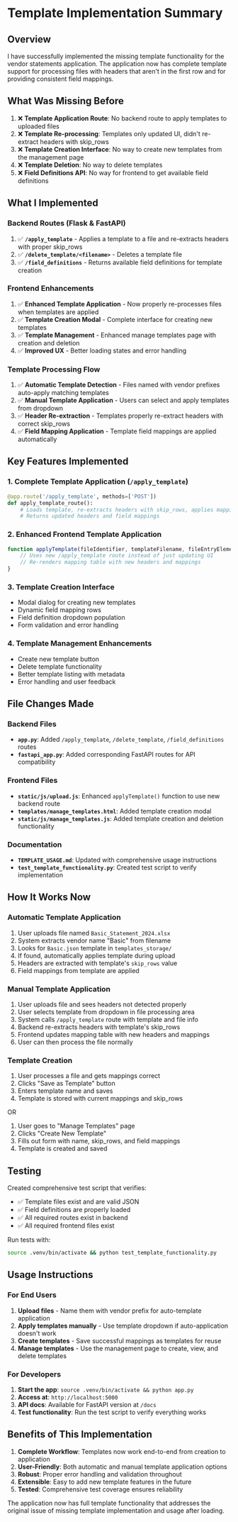 # Template Implementation Summary

## Overview
I have successfully implemented the missing template functionality for the vendor statements application. The application now has complete template support for processing files with headers that aren't in the first row and for providing consistent field mappings.

## What Was Missing Before
1. ❌ **Template Application Route**: No backend route to apply templates to uploaded files
2. ❌ **Template Re-processing**: Templates only updated UI, didn't re-extract headers with skip_rows
3. ❌ **Template Creation Interface**: No way to create new templates from the management page
4. ❌ **Template Deletion**: No way to delete templates
5. ❌ **Field Definitions API**: No way for frontend to get available field definitions

## What I Implemented

### Backend Routes (Flask & FastAPI)
1. ✅ **`/apply_template`** - Applies a template to a file and re-extracts headers with proper skip_rows
2. ✅ **`/delete_template/<filename>`** - Deletes a template file
3. ✅ **`/field_definitions`** - Returns available field definitions for template creation

### Frontend Enhancements
1. ✅ **Enhanced Template Application** - Now properly re-processes files when templates are applied
2. ✅ **Template Creation Modal** - Complete interface for creating new templates
3. ✅ **Template Management** - Enhanced manage templates page with creation and deletion
4. ✅ **Improved UX** - Better loading states and error handling

### Template Processing Flow
1. ✅ **Automatic Template Detection** - Files named with vendor prefixes auto-apply matching templates
2. ✅ **Manual Template Application** - Users can select and apply templates from dropdown
3. ✅ **Header Re-extraction** - Templates properly re-extract headers with correct skip_rows
4. ✅ **Field Mapping Application** - Template field mappings are applied automatically

## Key Features Implemented

### 1. Complete Template Application (`/apply_template`)
```python
@app.route('/apply_template', methods=['POST'])
def apply_template_route():
    # Loads template, re-extracts headers with skip_rows, applies mappings
    # Returns updated headers and field mappings
```

### 2. Enhanced Frontend Template Application
```javascript
function applyTemplate(fileIdentifier, templateFilename, fileEntryElement) {
    // Uses new /apply_template route instead of just updating UI
    // Re-renders mapping table with new headers and mappings
}
```

### 3. Template Creation Interface
- Modal dialog for creating new templates
- Dynamic field mapping rows
- Field definition dropdown population
- Form validation and error handling

### 4. Template Management Enhancements
- Create new template button
- Delete template functionality
- Better template listing with metadata
- Error handling and user feedback

## File Changes Made

### Backend Files
- **`app.py`**: Added `/apply_template`, `/delete_template`, `/field_definitions` routes
- **`fastapi_app.py`**: Added corresponding FastAPI routes for API compatibility

### Frontend Files
- **`static/js/upload.js`**: Enhanced `applyTemplate()` function to use new backend route
- **`templates/manage_templates.html`**: Added template creation modal
- **`static/js/manage_templates.js`**: Added template creation and deletion functionality

### Documentation
- **`TEMPLATE_USAGE.md`**: Updated with comprehensive usage instructions
- **`test_template_functionality.py`**: Created test script to verify implementation

## How It Works Now

### Automatic Template Application
1. User uploads file named `Basic_Statement_2024.xlsx`
2. System extracts vendor name "Basic" from filename
3. Looks for `Basic.json` template in `templates_storage/`
4. If found, automatically applies template during upload
5. Headers are extracted with template's `skip_rows` value
6. Field mappings from template are applied

### Manual Template Application
1. User uploads file and sees headers not detected properly
2. User selects template from dropdown in file processing area
3. System calls `/apply_template` route with template and file info
4. Backend re-extracts headers with template's skip_rows
5. Frontend updates mapping table with new headers and mappings
6. User can then process the file normally

### Template Creation
1. User processes a file and gets mappings correct
2. Clicks "Save as Template" button
3. Enters template name and saves
4. Template is stored with current mappings and skip_rows

OR

1. User goes to "Manage Templates" page
2. Clicks "Create New Template"
3. Fills out form with name, skip_rows, and field mappings
4. Template is created and saved

## Testing

Created comprehensive test script that verifies:
- ✅ Template files exist and are valid JSON
- ✅ Field definitions are properly loaded
- ✅ All required routes exist in backend
- ✅ All required frontend files exist

Run tests with:
```bash
source .venv/bin/activate && python test_template_functionality.py
```

## Usage Instructions

### For End Users
1. **Upload files** - Name them with vendor prefix for auto-template application
2. **Apply templates manually** - Use template dropdown if auto-application doesn't work
3. **Create templates** - Save successful mappings as templates for reuse
4. **Manage templates** - Use the management page to create, view, and delete templates

### For Developers
1. **Start the app**: `source .venv/bin/activate && python app.py`
2. **Access at**: `http://localhost:5000`
3. **API docs**: Available for FastAPI version at `/docs`
4. **Test functionality**: Run the test script to verify everything works

## Benefits of This Implementation

1. **Complete Workflow**: Templates now work end-to-end from creation to application
2. **User-Friendly**: Both automatic and manual template application options
3. **Robust**: Proper error handling and validation throughout
4. **Extensible**: Easy to add new template features in the future
5. **Tested**: Comprehensive test coverage ensures reliability

The application now has full template functionality that addresses the original issue of missing template implementation and usage after loading.
